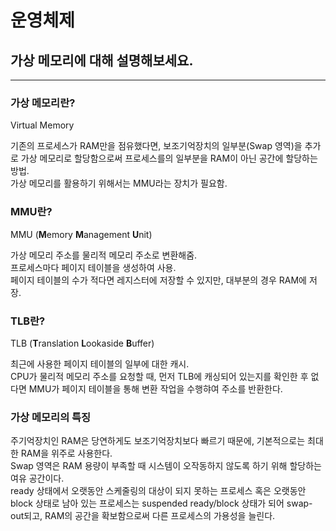 # 운영체제

## 가상 메모리에 대해 설명해보세요.

---

### 가상 메모리란?

Virtual Memory

기존의 프로세스가 RAM만을 점유했다면, 보조기억장치의 일부분(Swap 영역)을 추가로 가상 메모리로 할당함으로써 프로세스를의 일부분을 RAM이 아닌 공간에 할당하는 방법.  
가상 메모리를 활용하기 위해서는 MMU라는 장치가 필요함.


### MMU란?

MMU (**M**emory **M**anagement **U**nit)

가상 메모리 주소를 물리적 메모리 주소로 변환해줌.  
프로세스마다 페이지 테이블을 생성하여 사용.  
페이지 테이블의 수가 적다면 레지스터에 저장할 수 있지만, 대부분의 경우 RAM에 저장.  

### TLB란?

TLB (**T**ranslation **L**ookaside **B**uffer)

최근에 사용한 페이지 테이블의 일부에 대한 캐시.  
CPU가 물리적 메모리 주소를 요청할 때, 먼저 TLB에 캐싱되어 있는지를 확인한 후 없다면 MMU가 페이지 테이블을 통해 변환 작업을 수행햐여 주소를 반환한다.

### 가상 메모리의 특징

주기억장치인 RAM은 당연하게도 보조기억장치보다 빠르기 때문에, 기본적으로는 최대한 RAM을 위주로 사용한다.  
Swap 영역은 RAM 용량이 부족할 때 시스템이 오작동하지 않도록 하기 위해 할당하는 여유 공간이다.  
ready 상태에서 오랫동안 스케줄링의 대상이 되지 못하는 프로세스 혹은 오랫동안 block 상태로 남아 있는 프로세스는
suspended ready/block 상태가 되어 swap-out되고, RAM의 공간을 확보함으로써 다른 프로세스의 가용성을 늘린다.
